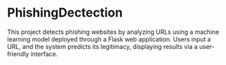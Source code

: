 # PhishingDectection
This project detects phishing websites by analyzing URLs using a machine learning model deployed through a Flask web application. Users input a URL, and the system predicts its legitimacy, displaying results via a user-friendly interface.
